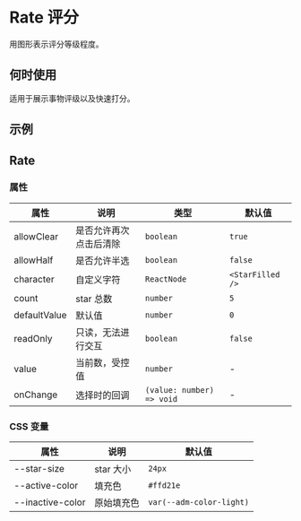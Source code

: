 # Rate 评分

用图形表示评分等级程度。

## 何时使用

适用于展示事物评级以及快速打分。

## 示例

<code src="./demos/demo1.tsx"></code>

## Rate

### 属性

| 属性         | 说明                   | 类型                      | 默认值           |
| ------------ | ---------------------- | ------------------------- | ---------------- |
| allowClear   | 是否允许再次点击后清除 | `boolean`                 | `true`           |
| allowHalf    | 是否允许半选           | `boolean`                 | `false`          |
| character    | 自定义字符             | `ReactNode`               | `<StarFilled />` |
| count        | star 总数              | `number`                  | `5`              |
| defaultValue | 默认值                 | `number`                  | `0`              |
| readOnly     | 只读，无法进行交互     | `boolean`                 | `false`          |
| value        | 当前数，受控值         | `number`                  | -                |
| onChange     | 选择时的回调           | `(value: number) => void` | -                |

### CSS 变量

| 属性             | 说明       | 默认值                   |
| ---------------- | ---------- | ------------------------ |
| --star-size      | star 大小  | `24px`                   |
| --active-color   | 填充色     | `#ffd21e`                |
| --inactive-color | 原始填充色 | `var(--adm-color-light)` |
